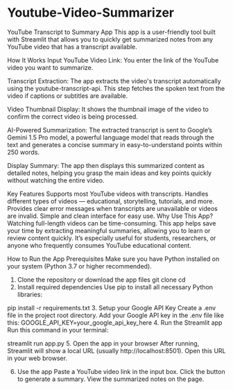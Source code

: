 # Youtube-Video-Summarizer

YouTube Transcript to Summary App
This app is a user-friendly tool built with Streamlit that allows you to quickly get summarized notes from any YouTube video that has a transcript available.

How It Works
Input YouTube Video Link: You enter the link of the YouTube video you want to summarize.

Transcript Extraction: The app extracts the video's transcript automatically using the youtube-transcript-api. This step fetches the spoken text from the video if captions or subtitles are available.

Video Thumbnail Display: It shows the thumbnail image of the video to confirm the correct video is being processed.

AI-Powered Summarization: The extracted transcript is sent to Google’s Gemini 1.5 Pro model, a powerful language model that reads through the text and generates a concise summary in easy-to-understand points within 250 words.

Display Summary: The app then displays this summarized content as detailed notes, helping you grasp the main ideas and key points quickly without watching the entire video.

Key Features
Supports most YouTube videos with transcripts.
Handles different types of videos — educational, storytelling, tutorials, and more.
Provides clear error messages when transcripts are unavailable or videos are invalid.
Simple and clean interface for easy use.
Why Use This App?
Watching full-length videos can be time-consuming. This app helps save your time by extracting meaningful summaries, allowing you to learn or review content quickly. It’s especially useful for students, researchers, or anyone who frequently consumes YouTube educational content.

How to Run the App
Prerequisites
Make sure you have Python installed on your system (Python 3.7 or higher recommended).

1. Clone the repository or download the app files
git clone <repository-url>
cd <repository-folder>
2. Install required dependencies
Use pip to install all necessary Python libraries:

pip install -r requirements.txt
3. Setup your Google API Key
Create a .env file in the project root directory.
Add your Google API key in the .env file like this:
GOOGLE_API_KEY=your_google_api_key_here
4. Run the Streamlit app
Run this command in your terminal:

streamlit run app.py
5. Open the app in your browser
After running, Streamlit will show a local URL (usually http://localhost:8501). Open this URL in your web browser.

6. Use the app
Paste a YouTube video link in the input box.
Click the button to generate a summary.
View the summarized notes on the page.
